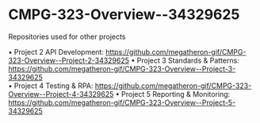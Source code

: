 # CMPG-323-Overview--34329625
Repositories used for other projects

•	Project 2 API Development: https://github.com/megatheron-gif/CMPG-323-Overview--Project-2-34329625
•	Project 3 Standards & Patterns: https://github.com/megatheron-gif/CMPG-323-Overview--Project-3-34329625  
•	Project 4 Testing & RPA: https://github.com/megatheron-gif/CMPG-323-Overview--Project-4-34329625 
•	Project 5 Reporting & Monitoring: https://github.com/megatheron-gif/CMPG-323-Overview--Project-5-34329625
